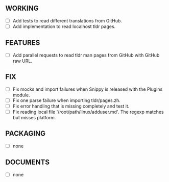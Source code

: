 ## WORKING
   - [ ] Add tests to read different translations from GitHub.
   - [ ] Add implementation to read localhost tldr pages.

## FEATURES
   - [ ] Add parallel requests to read tldr man pages from GitHub with GitHub raw URL.

## FIX
   - [ ] Fix mocks and import failures when Snippy is released with the Plugins module.
   - [ ] Fix one parse failure when importing tldr/pages.zh.
   - [ ] Fix error handling that is missing completely and test it.
   - [ ] Fix reading local file '/root/path/linux/adduser.md'. The regexp matches but misses platform.

## PACKAGING
   - [ ] none

## DOCUMENTS
   - [ ] none
